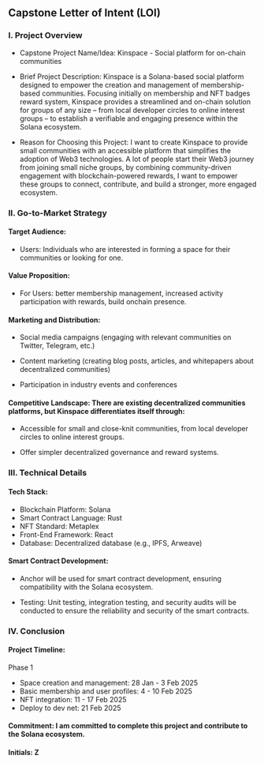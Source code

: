 ## Capstone Letter of Intent (LOI)

### I. Project Overview

- Capstone Project Name/Idea: Kinspace - Social platform for on-chain communities

- Brief Project Description: Kinspace is a Solana-based social platform designed to empower the creation and management of membership-based communities. Focusing initially on membership and NFT badges reward system, Kinspace provides a streamlined and on-chain solution for groups of any size – from local developer circles to online interest groups – to establish a verifiable and engaging presence within the Solana ecosystem.

- Reason for Choosing this Project: I want to create Kinspace to provide small communities with an accessible platform that simplifies the adoption of Web3 technologies. A lot of people start their Web3 journey from joining small niche groups, by combining community-driven engagement with blockchain-powered rewards, I want to empower these groups to connect, contribute, and build a stronger, more engaged ecosystem.

### II. Go-to-Market Strategy

#### Target Audience:

- Users: Individuals who are interested in forming a space for their communities or looking for one.

#### Value Proposition:

- For Users: better membership management, increased activity participation with rewards, build onchain presence.

#### Marketing and Distribution:

- Social media campaigns (engaging with relevant communities on Twitter, Telegram, etc.)

- Content marketing (creating blog posts, articles, and whitepapers about decentralized communities)

- Participation in industry events and conferences

#### Competitive Landscape: There are existing decentralized communities platforms, but Kinspace differentiates itself through:

- Accessible for small and close-knit communities, from local developer circles to online interest groups.

- Offer simpler decentralized governance and reward systems.

### III. Technical Details

#### Tech Stack:

- Blockchain Platform: Solana
- Smart Contract Language: Rust
- NFT Standard: Metaplex
- Front-End Framework: React
- Database: Decentralized database (e.g., IPFS, Arweave)

#### Smart Contract Development:

- Anchor will be used for smart contract development, ensuring compatibility with the Solana ecosystem.

- Testing: Unit testing, integration testing, and security audits will be conducted to ensure the reliability and security of the smart contracts.

### IV. Conclusion

#### Project Timeline:

Phase 1

- Space creation and management: 28 Jan - 3 Feb 2025
- Basic membership and user profiles: 4 - 10 Feb 2025
- NFT integration: 11 - 17 Feb 2025
- Deploy to dev net: 21 Feb 2025

#### Commitment: I am committed to complete this project and contribute to the Solana ecosystem.

#### Initials: Z
